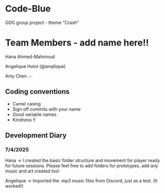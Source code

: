 # Code-Blue
GDG group project - theme "Crash" 

# Team Members - add name here!!
Hana Ahmed-Mahmoud 

Angelique Hulot (@anqilique)

Amy Chen .-.

## Coding conventions 
- Camel casing 
- Sign off commits with your name 
- Good variable names 
- Kindness !!

## Development Diary 


### 7/4/2025  
Hana -> I created the basic folder structure and movement for player ready for future sessions. Please feel free to add folders for prototypes, add any music and art created too! 

Angelique -> Imported the .mp3 music files from Discord, just as a test. (It worked!)
